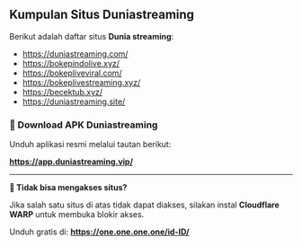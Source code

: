 <h2>Kumpulan Situs Duniastreaming</h2>

<p>Berikut adalah daftar situs <strong>Dunia streaming</strong>:</p>

<ul>
  <li><a href="https://duniastreaming.com/" target="_blank">https://duniastreaming.com/</a></li>
  <li><a href="https://bokepindolive.xyz/" target="_blank">https://bokepindolive.xyz/</a></li>
  <li><a href="https://bokepliveviral.com/" target="_blank">https://bokepliveviral.com/</a></li>
  <li><a href="https://bokeplivestreaming.xyz/" target="_blank">https://bokeplivestreaming.xyz/</a></li>
  <li><a href="https://becektub.xyz/" target="_blank">https://becektub.xyz/</a></li>
  <li><a href="https://duniastreaming.site/" target="_blank">https://duniastreaming.site/</a></li>
</ul>

<h3>📲 Download APK Duniastreaming</h3>

<p>Unduh aplikasi resmi melalui tautan berikut:</p>
<p><a href="https://app.duniastreaming.vip/" target="_blank"><strong>https://app.duniastreaming.vip/</strong></a></p>

<hr>

<p><strong>🔐 Tidak bisa mengakses situs?</strong></p>
<p>Jika salah satu situs di atas tidak dapat diakses, silakan instal <strong>Cloudflare WARP</strong> untuk membuka blokir akses.</p>
<p>Unduh gratis di: <a href="https://one.one.one.one/id-ID/" target="_blank"><strong>https://one.one.one.one/id-ID/</strong></a></p>
